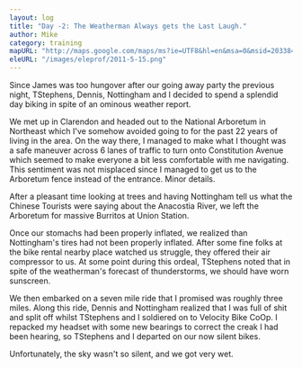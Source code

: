 ```yaml
---
layout: log
title: "Day -2: The Weatherman Always gets the Last Laugh."
author: Mike
category: training
mapURL: "http://maps.google.com/maps/ms?ie=UTF8&hl=en&msa=0&msid=203384579587508079739.0004a358cf59eade52b9d&z=11&output=kml"
eleURL: "/images/eleprof/2011-5-15.png"
---
```


Since James was too hungover after our going away party the previous night,
TStephens, Dennis, Nottingham and I decided to spend a splendid day biking in spite
of an ominous weather report. 

We met up in Clarendon and headed out to the National Arboretum in Northeast
which I've somehow avoided going to for the past 22 years of living in the
area. On the way there, I managed to make what I thought was a safe maneuver
across 6 lanes of traffic to turn onto Constitution Avenue which seemed to 
make everyone a bit less comfortable with me navigating. This sentiment was not
misplaced since I managed to get us to the Arboretum fence instead of the
entrance. Minor details.

After a pleasant time looking at trees and having Nottingham tell us what the
Chinese Tourists were saying about the Anacostia River, we left the Arboretum
for massive Burritos at Union Station. 

Once our stomachs had been properly inflated, we realized than Nottingham's
tires had not been properly inflated. After some fine folks at the bike rental
nearby place watched us struggle, they offered their air compressor to us. At
some point during this ordeal, TStephens noted that in spite of the weatherman's
forecast of thunderstorms, we should have worn sunscreen. 

We then embarked on a seven mile ride that I promised was roughly three miles.
Along this ride, Dennis and Nottingham realized that I was full of shit and
split off whilst TStephens and I soldiered on to Velocity Bike CoOp. I repacked
my headset with some new bearings to correct the creak I had been hearing, so
TStephens and I departed on our now silent bikes.

Unfortunately, the sky wasn't so silent, and we got very wet. 

